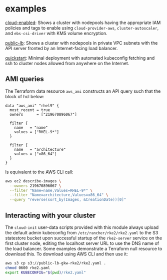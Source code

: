 # examples

[cloud-enabled](./cloud-enabled/): Shows a cluster with nodepools having the appropriate IAM policies and tags to enable using `cloud-provider-aws`, `cluster-autoscaler`, and `ebs-csi-driver` with KMS volume encryption.

[public-lb](./public-lb/): Shows a cluster with nodepools in private VPC subnets with the API server fronted by an Internet-facing load balancer.

[quickstart](./quickstart/): Minimal deployment with automated kubeconfig fetching and ssh to cluster nodes allowed from anywhere on the Internet.

## AMI queries

The Terraform data resource `aws_ami` constructs an API query such that the block of hcl below:

```hcl
data "aws_ami" "rhel9" {
  most_recent = true
  owners      = ["219670896067"]

  filter {
    name   = "name"
    values = ["RHEL-9*"]
  }

  filter {
    name   = "architecture"
    values = ["x86_64"]
  }
}
```

Is equivalent to the AWS CLI call:

```sh
aws ec2 describe-images \
  --owners 219670896067 \
  --filter "Name=name,Values=RHEL-9*" \
  --filter "Name=architecture,Values=x86_64" \
  --query "reverse(sort_by(Images, &CreationDate))[0]"
```

## Interacting with your cluster

The `cloud-init` user-data scripts provided with this module always upload the default admin kubeconfig from `/etc/rancher/rke2/rke2.yaml` to the S3 statestore bucket upon successful startup of the `rke2-server` service on the first cluster node, editing the localhost server URL to use the DNS name of the load balancer. Some examples demonstrate a Terraform null resource to download this. To download using AWS CLI and then use it:

```sh
aws s3 cp s3://public-lb-gkw-rke2/rke2.yaml .
chmod 0600 rke2.yaml
export KUBECONFIG="$(pwd)/rke2.yaml"
```
